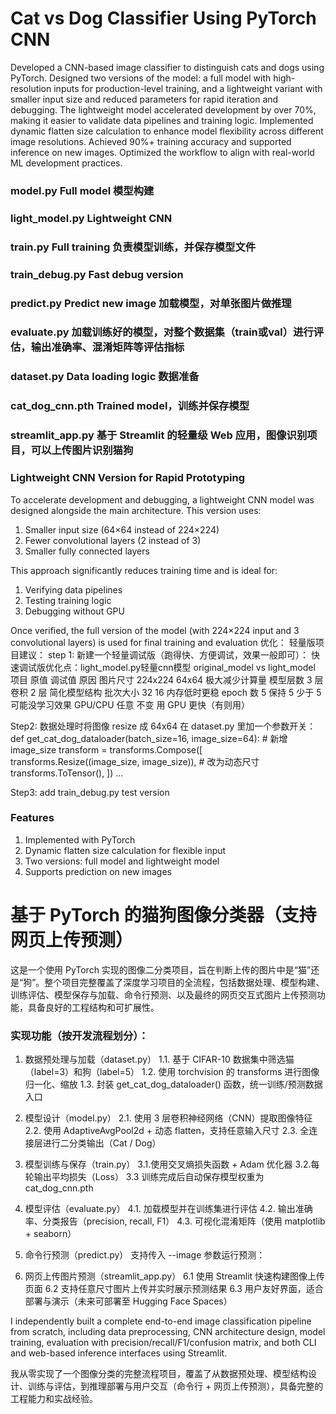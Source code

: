 # Cat vs Dog Classifier Using PyTorch CNN

Developed a CNN-based image classifier to distinguish cats and dogs using PyTorch. Designed two versions of the model: a full model with high-resolution inputs for production-level training, and a lightweight variant with smaller input size and reduced parameters for rapid iteration and debugging. The lightweight model accelerated development by over 70%, making it easier to validate data pipelines and training logic. Implemented dynamic flatten size calculation to enhance model flexibility across different image resolutions. Achieved 90%+ training accuracy and supported inference on new images. Optimized the workflow to align with real-world ML development practices.

### model.py     Full model 模型构建
### light_model.py        Lightweight CNN
### train.py              Full training 负责模型训练，并保存模型文件
### train_debug.py        Fast debug version
### predict.py            Predict new image 加载模型，对单张图片做推理
### evaluate.py           加载训练好的模型，对整个数据集（train或val）进行评估，输出准确率、混淆矩阵等评估指标
### dataset.py            Data loading logic 数据准备
### cat_dog_cnn.pth       Trained model，训练并保存模型 
### streamlit_app.py      基于 Streamlit 的轻量级 Web 应用，图像识别项目，可以上传图片识别猫狗


### Lightweight CNN Version for Rapid Prototyping

To accelerate development and debugging, a lightweight CNN model was designed alongside the main architecture. This version uses:
1. Smaller input size (64×64 instead of 224×224)
2. Fewer convolutional layers (2 instead of 3)
3. Smaller fully connected layers

This approach significantly reduces training time and is ideal for:
1. Verifying data pipelines
2. Testing training logic
3. Debugging without GPU

Once verified, the full version of the model (with 224×224 input and 3 convolutional layers) is used for final training and evaluation
优化：
轻量版项目建议：
step 1: 新建一个轻量调试版（跑得快、方便调试，效果一般即可）：
快速调试版优化点：light_model.py轻量cnn模型
        original_model vs light_model
项目	    原值	    调试值	    原因
图片尺寸	224x224	    64x64   	极大减少计算量
模型层数	3 层卷积	  2 层  	 简化模型结构
批次大小	32	         16	        内存低时更稳
epoch 数	5	        保持 5     	少于 5 可能没学习效果
GPU/CPU	    任意	        不变	            用 GPU 更快（有则用）


Step2: 数据处理时将图像 resize 成 64x64
在 dataset.py 里加一个参数开关：
def get_cat_dog_dataloader(batch_size=16, image_size=64):  # 新增 image_size
    transform = transforms.Compose([
        transforms.Resize((image_size, image_size)),   # 改为动态尺寸
        transforms.ToTensor(),
    ])
    ...

Step3: add train_debug.py test version

### Features
1. Implemented with PyTorch
2. Dynamic flatten size calculation for flexible input
3. Two versions: full model and lightweight model
4. Supports prediction on new images


# 基于 PyTorch 的猫狗图像分类器（支持网页上传预测）
这是一个使用 PyTorch 实现的图像二分类项目，旨在判断上传的图片中是“猫”还是“狗”。整个项目完整覆盖了深度学习项目的全流程，包括数据处理、模型构建、训练评估、模型保存与加载、命令行预测、以及最终的网页交互式图片上传预测功能，具备良好的工程结构和可扩展性。

### 实现功能（按开发流程划分）：
1. 数据预处理与加载（dataset.py）
    1.1. 基于 CIFAR-10 数据集中筛选猫（label=3）和狗（label=5）
    1.2. 使用 torchvision 的 transforms 进行图像归一化、缩放
    1.3. 封装 get_cat_dog_dataloader() 函数，统一训练/预测数据入口

2. 模型设计（model.py）
    2.1. 使用 3 层卷积神经网络（CNN）提取图像特征
    2.2. 使用 AdaptiveAvgPool2d + 动态 flatten，支持任意输入尺寸
    2.3. 全连接层进行二分类输出（Cat / Dog）

3. 模型训练与保存（train.py）
    3.1.使用交叉熵损失函数 + Adam 优化器
    3.2.每轮输出平均损失（Loss）
    3.3 训练完成后自动保存模型权重为 cat_dog_cnn.pth

4. 模型评估（evaluate.py）
    4.1. 加载模型并在训练集进行评估
    4.2. 输出准确率、分类报告（precision, recall, F1）
    4.3. 可视化混淆矩阵（使用 matplotlib + seaborn）

5. 命令行预测（predict.py）
    支持传入 --image 参数运行预测：

6. 网页上传图片预测（streamlit_app.py）
    6.1 使用 Streamlit 快速构建图像上传页面
    6.2 支持任意尺寸图片上传并实时展示预测结果
    6.3 用户友好界面，适合部署与演示（未来可部署至 Hugging Face Spaces）

I independently built a complete end-to-end image classification pipeline from scratch, including data preprocessing, CNN architecture design, model training, evaluation with precision/recall/F1/confusion matrix, and both CLI and web-based inference interfaces using Streamlit.

我从零实现了一个图像分类的完整流程项目，覆盖了从数据预处理、模型结构设计、训练与评估，到推理部署与用户交互（命令行 + 网页上传预测），具备完整的工程能力和实战经验。
